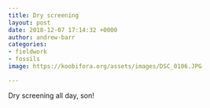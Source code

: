 ```yaml
---
title: Dry screening
layout: post
date: 2018-12-07 17:14:32 +0000
author: andrew-barr
categories:
- fieldwork
- fossils
image: https://koobifora.org/assets/images/DSC_0106.JPG

---
```

Dry screening all day, son!